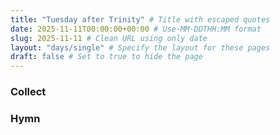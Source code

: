 ```yaml
---
title: "Tuesday after Trinity" # Title with escaped quotes
date: 2025-11-11T00:00:00+00:00 # Use-MM-DDTHH:MM format
slug: 2025-11-11 # Clean URL using only date
layout: "days/single" # Specify the layout for these pages
draft: false # Set to true to hide the page
---
```


### Collect


### Hymn